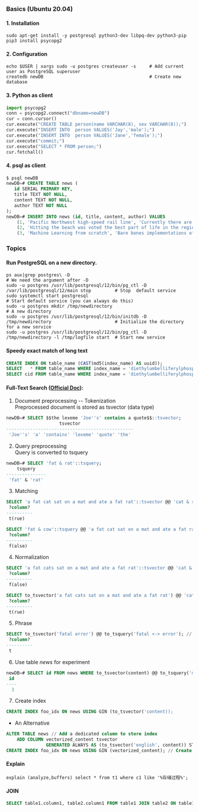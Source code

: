 ### Basics (Ubuntu 20.04)
#### 1. Installation
```shell
sudo apt-get install -y postgresql python3-dev libpq-dev python3-pip 
pip3 install psycopg2
```
#### 2. Configuration
```shell
echo $USER | xargs sudo -u postgres createuser -s     # Add current user as PostgreSQL superuser
createdb newDB                                        # Create new database
```
#### 3. Python as client
```python
import psycopg2
conn = psycopg2.connect("dbname=newDB") 
cur = conn.cursor()
cur.execute("CREATE TABLE person(name VARCHAR(8), sex VARCHAR(8));")
cur.execute("INSERT INTO  person VALUES('Jay','male');")
cur.execute("INSERT INTO  person VALUES('Jane','female');")
cur.execute("commit;")
cur.execute("SELECT * FROM person;") 
cur.fetchall()
```
#### 4. psql as client
```sql
$ psql newDB
newDB=# CREATE TABLE news (
   id SERIAL PRIMARY KEY,
   title TEXT NOT NULL,
   content TEXT NOT NULL,
   author TEXT NOT NULL
); 
newDB=# INSERT INTO news (id, title, content, author) VALUES 
    (1, 'Pacific Northwest high-speed rail line', 'Currently there are only a few options for traveling the 140 miles between Seattle and Vancouver and none of them are ideal.', 'Greg'),
    (2, 'Hitting the beach was voted the best part of life in the region', 'Exploring tracks and trails was second most popular, followed by visiting the shops and then checking out local parks.', 'Ethan'),
    (3, 'Machine Learning from scratch', 'Bare bones implementations of some of the foundational models and algorithms.', 'Jo'); 
```
### Topics 
#### Run PostgreSQL on a new directory.
```shell
ps aux|grep postgres\ -D                                                                       # We need the argument after -D 
sudo -u postgres /usr/lib/postgresql/12/bin/pg_ctl -D /var/lib/postgresql/12/main stop         # Stop  default service
sudo systemctl start postgresql                                                                # Start default service (you can always do this)
sudo -u postgres mkdir /tmp/newdirectory                                                       # A new directory
sudo -u postgres /usr/lib/postgresql/12/bin/initdb -D /tmp/newdirectory                        # Initialize the directory for a new service
sudo -u postgres /usr/lib/postgresql/12/bin/pg_ctl -D /tmp/newdirectory -l /tmp/logfile start  # Start new service
```
#### Speedy exact match of long text
```sql
CREATE INDEX ON table_name (CAST(md5(index_name) AS uuid));
SELECT   * FROM table_name WHERE index_name = 'diethylumbelliferylphosphate' AND md5(index_name)::uuid = md5('diethylumbelliferylphosphate')::uuid;
SELECT cid FROM table_name WHERE index_name = 'diethylumbelliferylphosphate';
```
#### Full-Text Search ([Official Doc](https://www.postgresql.org/docs/12/textsearch.html)): 
1. Document preprocessing -- Tokenization</br>
Preprocessed document is stored as tsvector (data type)
```sql
newDB=# SELECT $$the lexeme 'Joe''s' contains a quote$$::tsvector;
                    tsvector
------------------------------------------------
 'Joe''s' 'a' 'contains' 'lexeme' 'quote' 'the'
```
2. Query preprocessing</br> 
Query is converted to tsquery
```sql
newDB=# SELECT 'fat & rat'::tsquery;
    tsquery
---------------
 'fat' & 'rat'
```
3. Matching
```sql
SELECT 'a fat cat sat on a mat and ate a fat rat'::tsvector @@ 'cat & rat'::tsquery; // & is AND
 ?column?
----------
 t(rue)

SELECT 'fat & cow'::tsquery @@ 'a fat cat sat on a mat and ate a fat rat'::tsvector; // tsquery-tsvector order is not important 
 ?column?
----------
 f(alse)
```
4. Normalization
```sql
SELECT 'a fat cats sat on a mat and ate a fat rat'::tsvector @@ 'cat & rat'::tsquery; // cats is not normalized so no match
 ?column?
----------
 f(alse)

SELECT to_tsvector('a fat cats sat on a mat and ate a fat rat') @@ 'cat & rat'::tsquery; // normalization is proformed 
 ?column?
----------
 t(rue)
```
5. Phrase
```sql
SELECT to_tsvector('fatal error') @@ to_tsquery('fatal <-> error'); // equals ... @@ phraseto_tsquery('fatal error')
 ?column? 
----------
 t 
```
6. Use table <i>news</i> for experiment
```sql
newDB=# SELECT id FROM news WHERE to_tsvector(content) @@ to_tsquery('models & algorithms'); // return id where content has model and algorithm in it. 
 id
----
  3 
```
7. Create index 
```sql
CREATE INDEX foo_idx ON news USING GIN (to_tsvector('content));
```
* An Alternative<br> 
```sql
ALTER TABLE news // Add a dedicated column to store index 
    ADD COLUMN vectorized_content tsvector
               GENERATED ALWAYS AS (to_tsvector('english', content)) STORED; 
CREATE INDEX foo_idx ON news USING GIN (vectorized_content); // Create index on the dedicated column
``` 
#### Explain
```
explain (analyze,buffers) select * from t1 where c1 like '%存储过程%';
```
#### JOIN
```sql
SELECT table1.column1, table2.column1 FROM table1 JOIN table2 ON table1.column2=table2.column2;
``` 
